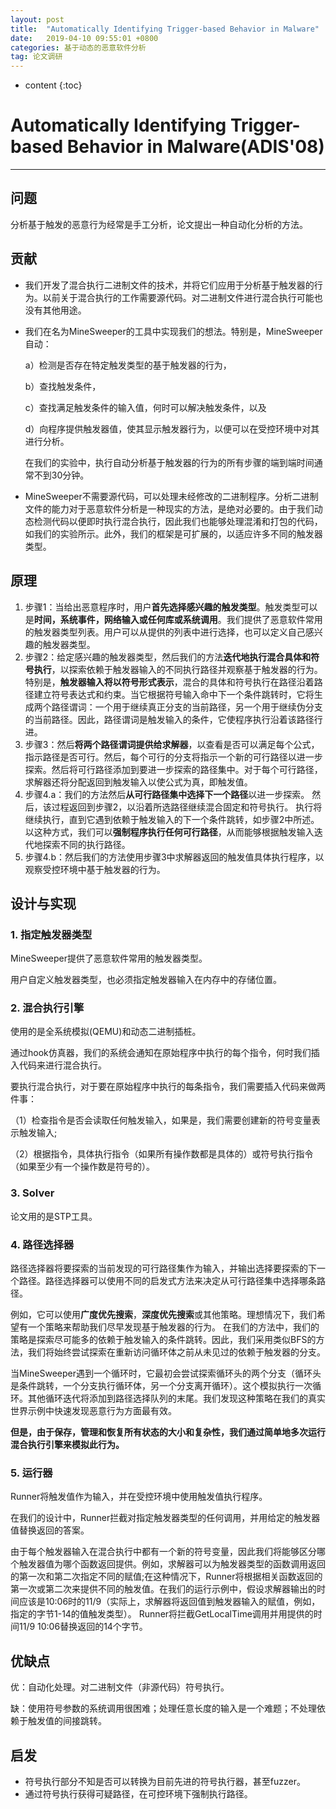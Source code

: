```yaml
---
layout: post
title:  "Automatically Identifying Trigger-based Behavior in Malware"
date:   2019-04-10 09:55:01 +0800
categories: 基于动态的恶意软件分析
tag: 论文调研
---
```

* content
{:toc}


# Automatically Identifying Trigger-based Behavior in Malware(ADIS'08)

---

## 问题

分析基于触发的恶意行为经常是手工分析，论文提出一种自动化分析的方法。

## 贡献

- 我们开发了混合执行二进制文件的技术，并将它们应用于分析基于触发器的行为。以前关于混合执行的工作需要源代码。对二进制文件进行混合执行可能也没有其他用途。

- 我们在名为MineSweeper的工具中实现我们的想法。特别是，MineSweeper自动：

  a）检测是否存在特定触发类型的基于触发器的行为，

  b）查找触发条件，

  c）查找满足触发条件的输入值，何时可以解决触发条件，以及

  d）向程序提供触发器值，使其显示触发器行为，以便可以在受控环境中对其进行分析。

  在我们的实验中，执行自动分析基于触发器的行为的所有步骤的端到端时间通常不到30分钟。

- MineSweeper不需要源代码，可以处理未经修改的二进制程序。分析二进制文件的能力对于恶意软件分析是一种现实的方法，是绝对必要的。由于我们动态检测代码以便即时执行混合执行，因此我们也能够处理混淆和打包的代码，如我们的实验所示。此外，我们的框架是可扩展的，以适应许多不同的触发器类型。

## 原理

1. 步骤1：当给出恶意程序时，用户**首先选择感兴趣的触发类型**。触发类型可以是**时间，系统事件，网络输入或任何库或系统调用**。我们提供了恶意软件常用的触发器类型列表。用户可以从提供的列表中进行选择，也可以定义自己感兴趣的触发器类型。
2. 步骤2：给定感兴趣的触发器类型，然后我们的方法**迭代地执行混合具体和符号执行**，以探索依赖于触发器输入的不同执行路径并观察基于触发器的行为。特别是，**触发器输入将以符号形式表示**，混合的具体和符号执行在路径沿着路径建立符号表达式和约束。当它根据符号输入命中下一个条件跳转时，它将生成两个路径谓词：一个用于继续真正分支的当前路径，另一个用于继续伪分支的当前路径。因此，路径谓词是触发输入的条件，它使程序执行沿着该路径行进。
3. 步骤3：然后**将两个路径谓词提供给求解器**，以查看是否可以满足每个公式，指示路径是否可行。然后，每个可行的分支将指示一个新的可行路径以进一步探索。然后将可行路径添加到要进一步探索的路径集中。对于每个可行路径，求解器还将分配返回到触发输入以使公式为真，即触发值。
4. 步骤4.a：我们的方法然后**从可行路径集中选择下一个路径**以进一步探索。 然后，该过程返回到步骤2，以沿着所选路径继续混合固定和符号执行。 执行将继续执行，直到它遇到依赖于触发输入的下一个条件跳转，如步骤2中所述。以这种方式，我们可以**强制程序执行任何可行路径**，从而能够根据触发输入迭代地探索不同的执行路径。
5. 步骤4.b：然后我们的方法使用步骤3中求解器返回的触发值具体执行程序，以观察受控环境中基于触发器的行为。

## 设计与实现

### 1. 指定触发器类型

MineSweeper提供了恶意软件常用的触发器类型。

用户自定义触发器类型，也必须指定触发器输入在内存中的存储位置。

### 2. 混合执行引擎

使用的是全系统模拟(QEMU)和动态二进制插桩。

通过hook仿真器，我们的系统会通知在原始程序中执行的每个指令，何时我们插入代码来进行混合执行。

要执行混合执行，对于要在原始程序中执行的每条指令，我们需要插入代码来做两件事：

（1）检查指令是否会读取任何触发输入，如果是，我们需要创建新的符号变量表示触发输入; 

（2）根据指令，具体执行指令（如果所有操作数都是具体的）或符号执行指令（如果至少有一个操作数是符号的）。 

### 3. Solver

论文用的是STP工具。

### 4. 路径选择器

路径选择器将要探索的当前发现的可行路径集作为输入，并输出选择要探索的下一个路径。路径选择器可以使用不同的启发式方法来决定从可行路径集中选择哪条路径。

例如，它可以使用**广度优先搜索**，**深度优先搜索**或其他策略。理想情况下，我们希望有一个策略来帮助我们尽早发现基于触发器的行为。
在我们的方法中，我们的策略是探索尽可能多的依赖于触发输入的条件跳转。因此，我们采用类似BFS的方法，我们将始终尝试探索在重新访问循环体之前从未见过的依赖于触发器的分支。

当MineSweeper遇到一个循环时，它最初会尝试探索循环头的两个分支（循环头是条件跳转，一个分支执行循环体，另一个分支离开循环）。这个模拟执行一次循环。其他循环迭代将添加到路径选择队列的末尾。我们发现这种策略在我们的真实世界示例中快速发现恶意行为方面最有效。

**但是，由于保存，管理和恢复所有状态的大小和复杂性，我们通过简单地多次运行混合执行引擎来模拟此行为。**

### 5. 运行器

Runner将触发值作为输入，并在受控环境中使用触发值执行程序。

在我们的设计中，Runner拦截对指定触发器类型的任何调用，并用给定的触发器值替换返回的答案。

由于每个触发器输入在混合执行中都有一个新的符号变量，因此我们将能够区分哪个触发器值为哪个函数返回提供。例如，求解器可以为触发器类型的函数调用返回的第一次和第二次指定不同的赋值;在这种情况下，Runner将根据相关函数返回的第一次或第二次来提供不同的触发值。在我们的运行示例中，假设求解器输出的时间应该是10:06时的11/9（实际上，求解器将返回值到触发器输入的赋值，例如，指定的字节1-14的值触发类型）。 Runner将拦截GetLocalTime调用并用提供的时间11/9 10:06替换返回的14个字节。

## 优缺点

优：自动化处理。对二进制文件（非源代码）符号执行。

缺：使用符号参数的系统调用很困难；处理任意长度的输入是一个难题；不处理依赖于触发值的间接跳转。

## 启发

* 符号执行部分不知是否可以转换为目前先进的符号执行器，甚至fuzzer。
* 通过符号执行获得可疑路径，在可控环境下强制执行路径。
